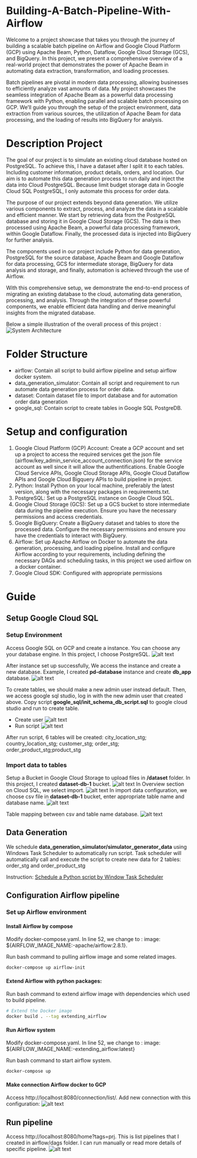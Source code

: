 # Building-A-Batch-Pipeline-With-Airflow
Welcome to a project showcase that takes you through the journey of building a scalable batch pipeline on Airflow and Google Cloud Platform (GCP) using Apache Beam, Python, Dataflow, Google Cloud Storage (GCS), and BigQuery. In this project, we present a comprehensive overview of a real-world project that demonstrates the power of Apache Beam in automating data extraction, transformation, and loading processes.

Batch pipelines are pivotal in modern data processing, allowing businesses to efficiently analyze vast amounts of data. My project showcases the seamless integration of Apache Beam as a powerful data processing framework with Python, enabling parallel and scalable batch processing on GCP. We’ll guide you through the setup of the project environment, data extraction from various sources, the utilization of Apache Beam for data processing, and the loading of results into BigQuery for analysis.

# Description Project
The goal of our project is to simulate an existing cloud database hosted on PostgreSQL. To achieve this, I have a dataset after I split it to each tables. Including customer information, product details, orders, and location. Our aim is to automate this data generation process to run daily and inject the data into Cloud PostgreSQL. Because limit budget storage data in Google Cloud SQL PostgreSQL, I only automate this process for order data.

The purpose of our project extends beyond data generation. We utilize various components to extract, process, and analyze the data in a scalable and efficient manner. We start by retrieving data from the PostgreSQL database and storing it in Google Cloud Storage (GCS). The data is then processed using Apache Beam, a powerful data processing framework, within Google Dataflow. Finally, the processed data is injected into BigQuery for further analysis.

The components used in our project include Python for data generation, PostgreSQL for the source database, Apache Beam and Google Dataflow for data processing, GCS for intermediate storage, BigQuery for data analysis and storage, and finally, automation is achieved through the use of Airflow.

With this comprehensive setup, we demonstrate the end-to-end process of migrating an existing database to the cloud, automating data generation, processing, and analysis. Through the integration of these powerful components, we enable efficient data handling and derive meaningful insights from the migrated database.

Below a simple illustration of the overall process of this project :
![System Architecture](readme_imgs/system_design_2.png)

# Folder Structure
* airflow: Contain all script to build airflow pipeline and setup airflow docker system.
* data_generation_simulator: Contain all script and requirement to run automate data generation process for order data.
* dataset: Contain dataset file to import database and for automation order data generation
* google_sql: Contain script to create tables in Google SQL PostgreDB.

# Setup and configuration
1) Google Cloud Platform (GCP) Account: Create a GCP account and set up a project to access the required services get the json file (airflow/key_admin_service_account_connection.json) for the service account as well since it will allow the authentifications. Enable Google Cloud Service APIs, Google Cloud Storage APIs, Google Cloud Dataflow APIs and Google Cloud Bigquery APIs to build pipeline in project. 
2) Python: Install Python on your local machine, preferably the latest version, along with the necessary packages in requirements.txt.
3) PostgreSQL: Set up a PostgreSQL instance on Google Cloud SQL.
4) Google Cloud Storage (GCS): Set up a GCS bucket to store intermediate data during the pipeline execution. Ensure you have the necessary permissions and access credentials.
5) Google BigQuery: Create a BigQuery dataset and tables to store the processed data. Configure the necessary permissions and ensure you have the credentials to interact with BigQuery.
6) Airflow: Set up Apache Airflow on Docker to automate the data generation, processing, and loading pipeline. Install and configure Airflow according to your requirements, including defining the necessary DAGs and scheduling tasks, in this project we used airflow on a docker container.
7) Google Cloud SDK: Configured with appropriate permissions

# Guide 
## Setup Google Cloud SQL
### Setup Environment
Access Google SQL on GCP and create a instance. You can choose any your database engine. In this project, I choose PostgreSQL.
![alt text](readme_imgs/image.png)

After instance set up successfully, We access the instance and create a new database. Example, I created **pd-database** instance and create **db_app** database.
![alt text](readme_imgs/image_2.png)

To create tables, we should make a new admin user instead default. Then, we access google sql studio, log in with the new admin user that created above. Copy script **google_sql/init_schema_db_script.sql** to google cloud studio and run to create table.

* Create user
![alt text](readme_imgs/image_3.png)
* Run script
![alt text](readme_imgs/image_4.png)

After run script, 6 tables will be created: city_location_stg; country_location_stg; customer_stg; order_stg; order_product_stg;product_stg

### Import data to tables
Setup a Bucket in Google Cloud Storage to upload files in **/dataset** folder. In this project, I created **dataset-db-1** bucket.
![alt text](readme_imgs/image_7.png)
In Overview section on Cloud SQL, we select import.
![alt text](readme_imgs/image_8.png) 
In import data configuration, we choose csv file in **dataset-db-1** bucket, enter appropriate table name and database name.
![alt text](readme_imgs/image_9.png)

Table mapping between csv and table name database.
![alt text](readme_imgs/image_10.png) 

## Data Generation
We schedule **data_generation_simulator/simulator_generator_data** using Windows Task Scheduler to automatically run script. Task scheduler will automatically call and execute the script to create new data for 2 tables: order_stg and order_product_stg

Instruction: [Schedule a Python script by Window Task Scheduler](https://community.esri.com/t5/python-documents/schedule-a-python-script-using-windows-task/ta-p/915861)

## Configuration Airflow pipeline
### Set up Airflow environment
#### Install Airflow by compose
Modify docker-compose.yaml. In line 52, we change to :
image: ${AIRFLOW_IMAGE_NAME:-apache/airflow:2.8.1}.

Run bash command to pulling airflow image and some related images.
``` bash
docker-compose up airflow-init
```

#### Extend Airflow with python packages:

Run bash command to extend airflow image with dependencies which used to build pipeline.
```bash
# Extend the Docker image
docker build . --tag extending_airflow
```

#### Run Airflow system
Modify docker-compose.yaml. In line 52, we change to :
image: ${AIRFLOW_IMAGE_NAME:-extending_airflow:latest}

Run bash command to start airflow system.

``` bash
docker-compose up
```

#### Make connection Airflow docker to GCP
Access http://localhost:8080/connection/list/. 
Add new connection with this configuration:
![alt text](readme_imgs/image_5.png)

## Run pipeline
Access http://localhost:8080/home?tags=prj. This is list pipelines that I created in airflow/dags folder. I can run manually or read more details of specific pipeline.
![alt text](readme_imgs/image_6.png) 